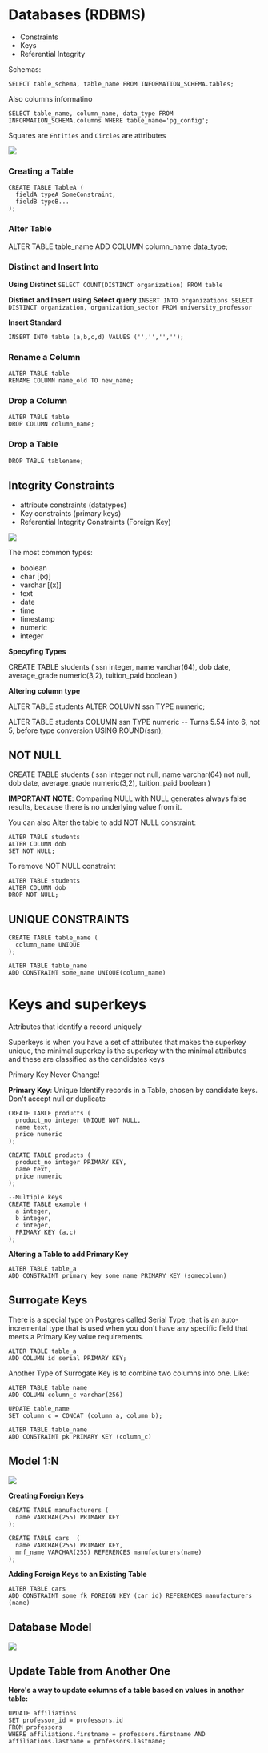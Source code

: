 # Databases (RDBMS)

- Constraints
- Keys
- Referential Integrity

Schemas:

`SELECT table_schema, table_name FROM INFORMATION_SCHEMA.tables;`

Also columns informatino

`SELECT table_name, column_name, data_type FROM INFORMATION_SCHEMA.columns WHERE table_name='pg_config';`

Squares are `Entities` and `Circles` are attributes

![](entity.png)

### Creating a Table

```
CREATE TABLE TableA (
  fieldA typeA SomeConstraint,
  fieldB typeB...
);

```

### Alter Table

ALTER TABLE table_name
ADD COLUMN column_name data_type;

### Distinct and Insert Into

**Using Distinct**
`SELECT COUNT(DISTINCT organization) FROM table`

**Distinct and Insert using Select query**
`INSERT INTO organizations SELECT DISTINCT organization, organization_sector FROM university_professor`

**Insert Standard**

```
INSERT INTO table (a,b,c,d) VALUES ('','','','');
```

### Rename a Column

```
ALTER TABLE table
RENAME COLUMN name_old TO new_name;
```

### Drop a Column

```
ALTER TABLE table
DROP COLUMN column_name;
```

### Drop a Table

`DROP TABLE tablename;`

## Integrity Constraints

- attribute constraints (datatypes)
- Key constraints (primary keys)
- Referential Integrity Constraints (Foreign Key)

![](dtypes.png)

The most common types:

- boolean
- char [(x)]
- varchar [(x)]
- text
- date
- time
- timestamp
- numeric
- integer

**Specyfing Types**

CREATE TABLE students (
  ssn integer,
  name varchar(64),
  dob date,
  average_grade numeric(3,2),
  tuition_paid boolean
)

**Altering column type**

ALTER TABLE students 
ALTER COLUMN ssn TYPE numeric;


ALTER TABLE students 
COLUMN ssn TYPE numeric
-- Turns 5.54 into 6, not 5, before type conversion
USING ROUND(ssn);

## NOT NULL

CREATE TABLE students (
  ssn integer not null,
  name varchar(64) not null,
  dob date,
  average_grade numeric(3,2),
  tuition_paid boolean
)

**IMPORTANT NOTE**: Comparing NULL with NULL generates always false results, because there is no underlying value from it.

You can also Alter the table to add NOT NULL constraint:

```
ALTER TABLE students 
ALTER COLUMN dob 
SET NOT NULL;
```

To remove NOT NULL constraint

```
ALTER TABLE students
ALTER COLUMN dob
DROP NOT NULL;
```

## UNIQUE CONSTRAINTS

```
CREATE TABLE table_name (
  column_name UNIQUE
);

ALTER TABLE table_name
ADD CONSTRAINT some_name UNIQUE(column_name)

```

# Keys and superkeys


Attributes that identify a record uniquely

Superkeys is when you have a set of attributes that makes the superkey unique, the minimal superkey is the superkey with the minimal attributes and these are classified as the candidates keys

Primary Key Never Change!

**Primary Key**: Unique Identify records in a Table, chosen by candidate keys. Don't accept null or duplicate 

```
CREATE TABLE products (
  product_no integer UNIQUE NOT NULL,
  name text,
  price numeric
);

CREATE TABLE products (
  product_no integer PRIMARY KEY,
  name text,
  price numeric
);

--Multiple keys
CREATE TABLE example (
  a integer,
  b integer,
  c integer,
  PRIMARY KEY (a,c)
);

```

**Altering a Table to add Primary Key**

```
ALTER TABLE table_a
ADD CONSTRAINT primary_key_some_name PRIMARY KEY (somecolumn)
```

## Surrogate Keys

There is a special type on Postgres called Serial Type, that is an auto-incremental type that is used when you don't have any specific field that meets a Primary Key value requirements.

```
ALTER TABLE table_a
ADD COLUMN id serial PRIMARY KEY;
```

Another Type of Surrogate Key is to combine two columns into one. Like:

```
ALTER TABLE table_name
ADD COLUMN column_c varchar(256)

UPDATE table_name
SET column_c = CONCAT (column_a, column_b);

ALTER TABLE table_name
ADD CONSTRAINT pk PRIMARY KEY (column_c)

```

## Model 1:N

![](fk.png)

**Creating Foreign Keys**
```
CREATE TABLE manufacturers (
  name VARCHAR(255) PRIMARY KEY
);

CREATE TABLE cars  (
  name VARCHAR(255) PRIMARY KEY,
  mnf_name VARCHAR(255) REFERENCES manufacturers(name)
);
```
**Adding Foreign Keys to an Existing Table**

```
ALTER TABLE cars
ADD CONSTRAINT some_fk FOREIGN KEY (car_id) REFERENCES manufacturers (name)
```

## Database Model

![](DATABASE_MODEL.png)

## Update Table from Another One

**Here's a way to update columns of a table based on values in another table:**
```
UPDATE affiliations
SET professor_id = professors.id
FROM professors
WHERE affiliations.firstname = professors.firstname AND affiliations.lastname = professors.lastname;

```